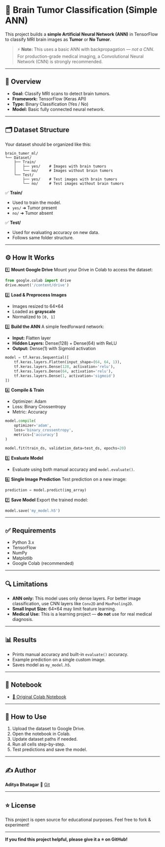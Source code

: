 # 🧠 Brain Tumor Classification (Simple ANN)

This project builds a **simple Artificial Neural Network (ANN)** in TensorFlow to classify MRI brain images as **Tumor** or **No Tumor**.

> ⚡ **Note:** This uses a basic ANN with backpropagation — *not a CNN*. For production-grade medical imaging, a Convolutional Neural Network (CNN) is strongly recommended.

---

## 📌 Overview

* **Goal:** Classify MRI scans to detect brain tumors.
* **Framework:** TensorFlow (Keras API)
* **Type:** Binary Classification (Yes / No)
* **Model:** Basic fully connected neural network.

---

## 🗂️ Dataset Structure

Your dataset should be organized like this:

```
brain_tumer_ml/
└── Dataset/
    ├── Train/
    │   ├── yes/    # Images with brain tumors
    │   └── no/     # Images without brain tumors
    └── Test/
        ├── yes/    # Test images with brain tumors
        └── no/     # Test images without brain tumors
```

✅ **Train/**

* Used to train the model.
* `yes/` ➜ Tumor present
* `no/` ➜ Tumor absent

✅ **Test/**

* Used for evaluating accuracy on new data.
* Follows same folder structure.

---

## ⚙️ How It Works

1️⃣ **Mount Google Drive**
Mount your Drive in Colab to access the dataset:

```python
from google.colab import drive
drive.mount('/content/drive')
```

2️⃣ **Load & Preprocess Images**

* Images resized to 64×64
* Loaded as **grayscale**
* Normalized to `[0, 1]`

3️⃣ **Build the ANN**
A simple feedforward network:

* **Input:** Flatten layer
* **Hidden Layers:** Dense(128) + Dense(64) with ReLU
* **Output:** Dense(1) with Sigmoid activation

```python
model = tf.keras.Sequential([
    tf.keras.layers.Flatten(input_shape=(64, 64, 1)),
    tf.keras.layers.Dense(128, activation='relu'),
    tf.keras.layers.Dense(64, activation='relu'),
    tf.keras.layers.Dense(1, activation='sigmoid')
])
```

4️⃣ **Compile & Train**

* Optimizer: Adam
* Loss: Binary Crossentropy
* Metric: Accuracy

```python
model.compile(
    optimizer='adam',
    loss='binary_crossentropy',
    metrics=['accuracy']
)

model.fit(train_ds, validation_data=test_ds, epochs=20)
```

5️⃣ **Evaluate Model**

* Evaluate using both manual accuracy and `model.evaluate()`.

6️⃣ **Single Image Prediction**
Test prediction on a new image:

```python
prediction = model.predict(img_array)
```

7️⃣ **Save Model**
Export the trained model:

```python
model.save('my_model.h5')
```

---

## ✅ Requirements

* Python 3.x
* TensorFlow
* NumPy
* Matplotlib
* Google Colab (recommended)

---

## 🔍 Limitations

* **ANN only:** This model uses only dense layers. For better image classification, use CNN layers like `Conv2D` and `MaxPooling2D`.
* **Small Input Size:** 64×64 may limit feature learning.
* **Medical Use:** This is a learning project — **do not** use for real medical diagnosis.

---

## 📊 Results

* Prints manual accuracy and built-in `evaluate()` accuracy.
* Example prediction on a single custom image.
* Saves model as `my_model.h5`.

---

## 📖 Notebook

* [📓 Original Colab Notebook](https://colab.research.google.com/drive/1ZRhJnsXa-oE3BOPOREkiLjJ_7NTXnuij)

---

## 🚀 How to Use

1. Upload the dataset to Google Drive.
2. Open the notebook in Colab.
3. Update dataset paths if needed.
4. Run all cells step-by-step.
5. Test predictions and save the model.

---

## ✍️ Author

**Aditya Bhatagar**
🔗 [Git](https://github.com/Aditya04012)

---

## ⭐️ License

This project is open source for educational purposes. Feel free to fork & experiment!

---

**If you find this project helpful, please give it a ⭐ on GitHub!**

